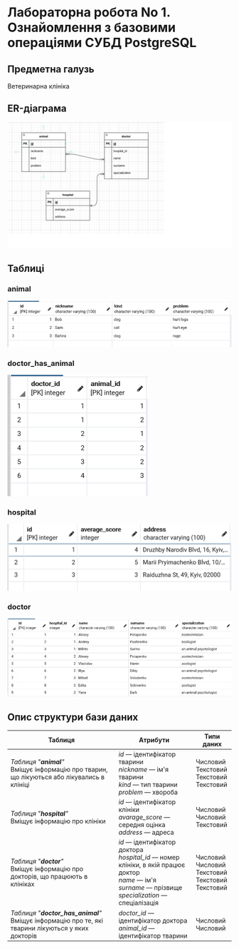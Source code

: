 # Лабораторна робота No 1. Ознайомлення з базовими операціями СУБД PostgreSQL

## Предметна галузь

Ветеринарна клініка

## ER-діаграма

![ER model](diagram.png)

## Таблиці

### animal
![Animals](animal.png)
### doctor_has_animal
![Animals_Doctors](doctor_has_animal.png)
### hospital
![Hospital](hospital.png)
### doctor
![Doctors](doctor.png)

## Опис структури бази даних

| Таблиця | Атрибути | Типи даних |
|------------|---------|--------------------|
| _Таблиця "**animal**"_ <br> Вміщує інформацію про тварин, що лікуються або лікувались в клініці | _id_ — ідентифікатор тварини<br> _nickname_ — ім'я тварини <br> _kind_ — тип тварини <br> _problem_ — хвороба | Числовий <br> Текстовий <br> Текстовий <br> Текстовий
| _Таблиця "**hospital**"_ <br> Вміщує інформацію про клініки| _id_ — ідентифікатор клініки <br> _avarage_score_ — середня оцінка<br> _address_ — адреса | Числовий <br> Числовий <br> Текстовий |
| _Таблиця "**doctor**"_ <br> Вміщує інформацію про докторів, що працюють в клініках | _id_ — ідентифікатор доктора<br> _hospital_id_ — номер клініки, в якій працює доктор <br> _name_ — ім'я <br> _surname_ — прізвище <br> _specialization_ — спеціалізація | Числовий <br> Числовий <br> Текстовий <br> Текстовий <br> Текстовий
| _Таблиця "**doctor_has_animal**"_ <br> Вміщує інформацію про те, які тварини лікуються у яких докторів | _doctor_id_ — ідентифікатор доктора <br> _animal_id_ — ідентифікатор тварини | Числовий <br> Числовий
